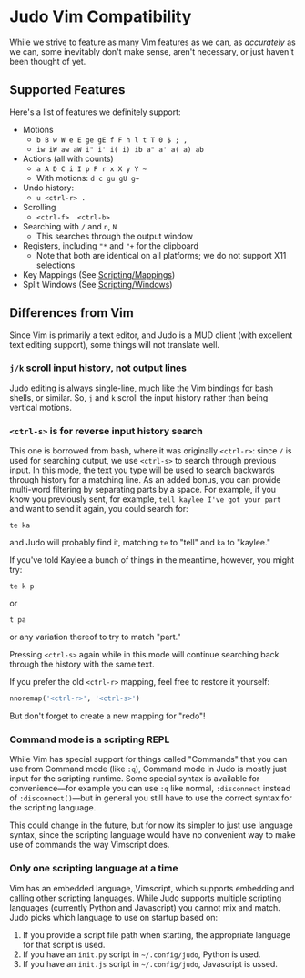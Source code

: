 Judo Vim Compatibility
======================

While we strive to feature as many Vim features as we can, as *accurately*
as we can, some inevitably don't make sense, aren't necessary, or just
haven't been thought of yet.

## Supported Features

Here's a list of features we definitely support:

* Motions
    * `b B w W e E ge gE f F h l t T 0 $ ; ,`
    * `iw iW aw aW i" i' i( i) ib a" a' a( a) ab`
* Actions (all with counts)
    * `a A D C i I p P r x X y Y ~`
    * With motions: `d c gu gU g~`
* Undo history:
    * `u <ctrl-r> .`
* Scrolling
    * `<ctrl-f>  <ctrl-b>`
* Searching with `/` and `n`, `N`
    * This searches through the output window
* Registers, including `"*` and `"+` for the clipboard
    * Note that both are identical on all platforms; we do not support X11 selections
* Key Mappings (See [Scripting/Mappings](Scripting.md#mappings))
* Split Windows (See [Scripting/Windows](Scripting.md#windows))

## Differences from Vim

Since Vim is primarily a text editor, and Judo is a MUD client (with
excellent text editing support), some things will not translate well.

### `j/k` scroll input history, not output lines

Judo editing is always single-line, much like the Vim bindings for bash
shells, or similar. So, `j` and `k` scroll the input history rather than
being vertical motions.

### `<ctrl-s>` is for reverse input history search

This one is borrowed from bash, where it was originally `<ctrl-r>`:
since `/` is used for searching output, we use `<ctrl-s>` to search
through previous input. In this mode, the text you type will be used to
search backwards through history for a matching line. As an added bonus,
you can provide multi-word filtering by separating parts by a space.
For example, if you know you previously  sent, for example,
`tell kaylee I've got your part` and want to send it again, you could
search for:

    te ka

and Judo will probably find it, matching `te` to "tell" and `ka` to "kaylee."

If you've told Kaylee a bunch of things in the meantime, however, you might
try:

    te k p

or

    t pa

or any variation thereof to try to match "part."

Pressing `<ctrl-s>` again while in this mode will continue searching back
through the history with the same text.

If you prefer the old `<ctrl-r>` mapping, feel free to restore it yourself:

```python
nnoremap('<ctrl-r>', '<ctrl-s>')
```

But don't forget to create a new mapping for "redo"!

### Command mode is a scripting REPL

While Vim has special support for things called "Commands" that you can use
from Command mode (like `:q`), Command mode in Judo is mostly just input for
the scripting runtime. Some special syntax is available for convenience—for
example you can use `:q` like normal, `:disconnect` instead of
`:disconnect()`—but in general you still have to use the correct syntax for
the scripting language.

This could change in the future, but for now its simpler to just use language
syntax, since the scripting language would have no convenient way to make use
of commands the way Vimscript does.


### Only one scripting language at a time

Vim has an embedded language, Vimscript, which supports embedding and calling
other scripting languages. While Judo supports multiple scripting languages
(currently Python and Javascript) you cannot mix and match. Judo picks which
language to use on startup based on:

1. If you provide a script file path when starting, the appropriate language
   for that script is used.
2. If you have an `init.py` script in `~/.config/judo`, Python is used.
3. If you have an `init.js` script in `~/.config/judo`, Javascript is ussed.


